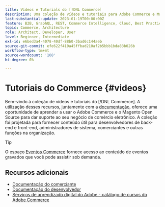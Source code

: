 ```yaml
---
title: Vídeos e Tutorials do [!DNL Commerce]
description: Uma coleção de vídeos e tutoriais para Adobe Commerce e Magento Open Source
last-substantial-update: 2023-01-19T00:00:00Z
feature: B2B, GraphQL, REST, Commerce Intelligence, Cloud, Best Practices, API Mesh, App Builder
topic: Commerce, Architecture
role: Architect, Developer, User
level: Beginner, Intermediate
exl-id: e6bed3a4-4078-40df-88b0-3bad6c144aeb
source-git-commit: efe622f410a45ffbad210af2b5bbb1bda83b026b
workflow-type: tm+mt
source-wordcount: '108'
ht-degree: 0%

---
```


# Tutoriais do Commerce {#videos}

Bem-vindo à coleção de vídeos e tutoriais do [!DNL Commerce]. A utilização desses recursos, juntamente com a [documentação](https://experienceleague.adobe.com/docs/commerce.html?lang=pt-BR), oferece uma oportunidade de aprender a usar o Adobe Commerce e o Magento Open Source para dar suporte ao seu negócio de comércio eletrônico. A coleção foi projetada para fornecer conteúdo útil para desenvolvedores de back-end e front-end, administradores de sistema, comerciantes e outras funções na organização.

<div id="recs-overview-body-1"></div>
<div id="recs-overview-body-2"></div>
<div id="recs-overview-body-3"></div>
<div id="recs-overview-body-4"></div>
<div id="recs-overview-body-5"></div>
<div id="recs-overview-body-6"></div>

>[!TIP]
>
>O espaço [Eventos Commerce](https://experienceleague.adobe.com/docs/commerce-events/events/overview.html?lang=pt-BR) fornece acesso ao conteúdo de eventos gravados que você pode assistir sob demanda.

## Recursos adicionais

- [Documentação do comerciante](https://experienceleague.adobe.com/docs/commerce-admin/user-guides/home.html?lang=pt-BR)
- [Documentação do desenvolvedor](https://developer.adobe.com/commerce)
- [Serviços de aprendizado digital do Adobe - catálogo de cursos do Adobe Commerce](https://learning.adobe.com/catalog.html?solution=Adobe%20Commerce)
